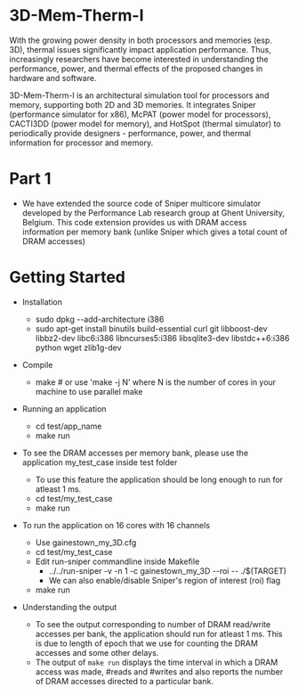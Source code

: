 # 3D-Mem-Therm-I

With the growing power density in both processors and memories (esp. 3D), thermal issues significantly impact application performance. Thus, increasingly researchers have become interested in understanding the performance, power, and thermal effects of the proposed changes in hardware and software.

3D-Mem-Therm-I is an architectural simulation tool for processors and memory, supporting both 2D and 3D memories. It integrates Sniper (performance simulator for x86), McPAT (power model for processors), CACTI3DD (power model for memory), and HotSpot (thermal simulator) to periodically provide designers - performance, power, and thermal information for processor and memory.  

# Part 1
- We have extended the source code of Sniper multicore simulator developed by the Performance Lab research group at Ghent University, Belgium. This code extension provides us with DRAM access information per memory bank (unlike Sniper which gives a total count of DRAM accesses)

# Getting Started

- Installation
	- sudo dpkg --add-architecture i386
	- sudo apt-get install binutils build-essential curl git libboost-dev libbz2-dev libc6:i386 libncurses5:i386 libsqlite3-dev libstdc++6:i386 python wget zlib1g-dev

- Compile
	- make # or use 'make -j N' where N is the number of cores in your machine to use parallel make

- Running an application 
	- cd test/app\_name
	- make run

- To see the DRAM accesses per memory bank, please use the application my\_test\_case inside test folder
	- To use this feature the application should be long enough to run for atleast 1 ms.
	- cd test/my\_test\_case
	- make run

- To run the application on 16 cores with 16 channels
	- Use gainestown\_my\_3D.cfg
	- cd test/my\_test\_case
	- Edit run-sniper commandline inside Makefile 
		- ../../run-sniper -v -n 1 -c gainestown\_my\_3D  --roi -- ./$(TARGET)
		- We can also enable/disable Sniper's region of interest (roi) flag
	- make run

- Understanding the output
	- To see the output corresponding to number of DRAM read/write accesses per bank, the application should run for atleast 1 ms. This is due to length of epoch that we use for counting the DRAM accesses and some other delays.
	- The output of `make run` displays the time interval in which a DRAM access was made, #reads and #writes and also reports the number of DRAM accesses directed to a particular bank.
